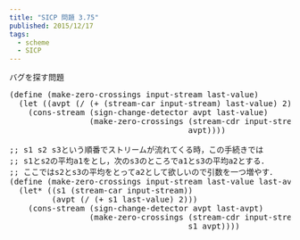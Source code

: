 ```yaml
---
title: "SICP 問題 3.75"
published: 2015/12/17
tags:
  - scheme
  - SICP
---
```


<p>バグを探す問題</p>

<pre class="code lang-scheme" data-lang="scheme" data-unlink><span class="synSpecial">(</span><span class="synStatement">define</span> <span class="synSpecial">(</span>make-zero-crossings input-stream last-value<span class="synSpecial">)</span>
  <span class="synSpecial">(</span><span class="synStatement">let</span> <span class="synSpecial">((</span>avpt <span class="synSpecial">(</span><span class="synIdentifier">/</span> <span class="synSpecial">(</span><span class="synIdentifier">+</span> <span class="synSpecial">(</span>stream-car input-stream<span class="synSpecial">)</span> last-value<span class="synSpecial">)</span> <span class="synConstant">2</span><span class="synSpecial">)))</span>
    <span class="synSpecial">(</span>cons-stream <span class="synSpecial">(</span>sign-change-detector avpt last-value<span class="synSpecial">)</span>
                 <span class="synSpecial">(</span>make-zero-crossings <span class="synSpecial">(</span>stream-cdr input-stream<span class="synSpecial">)</span>
                                      avpt<span class="synSpecial">))))</span>

<span class="synComment">;; s1 s2 s3という順番でストリームが流れてくる時，この手続きでは</span>
<span class="synComment">;; s1とs2の平均a1をとし，次のs3のところでa1とs3の平均a2とする．</span>
<span class="synComment">;; ここではs2とs3の平均をとってa2として欲しいので引数を一つ増やす．</span>
<span class="synSpecial">(</span><span class="synStatement">define</span> <span class="synSpecial">(</span>make-zero-crossings input-stream last-value last-avpt<span class="synSpecial">)</span>
  <span class="synSpecial">(</span><span class="synStatement">let*</span> <span class="synSpecial">((</span>s1 <span class="synSpecial">(</span>stream-car input-stream<span class="synSpecial">))</span>
         <span class="synSpecial">(</span>avpt <span class="synSpecial">(</span><span class="synIdentifier">/</span> <span class="synSpecial">(</span><span class="synIdentifier">+</span> s1 last-value<span class="synSpecial">)</span> <span class="synConstant">2</span><span class="synSpecial">)))</span>
    <span class="synSpecial">(</span>cons-stream <span class="synSpecial">(</span>sign-change-detector avpt last-avpt<span class="synSpecial">)</span>
                 <span class="synSpecial">(</span>make-zero-crossings <span class="synSpecial">(</span>stream-cdr input-stream<span class="synSpecial">)</span>
                                      s1 avpt<span class="synSpecial">))))</span>
</pre>


